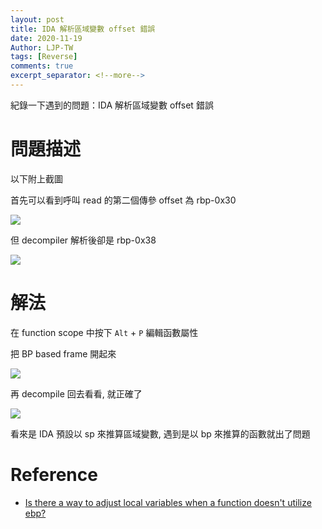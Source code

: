 ```yaml
---
layout: post
title: IDA 解析區域變數 offset 錯誤
date: 2020-11-19
Author: LJP-TW
tags: [Reverse]
comments: true
excerpt_separator: <!--more-->
---
```


紀錄一下遇到的問題：IDA 解析區域變數 offset 錯誤

# 問題描述

以下附上截圖

首先可以看到呼叫 read 的第二個傳參 offset 為 rbp-0x30

![](/blog/images/post/2020-11-19-bp-based-frame/1.png)

但 decompiler 解析後卻是 rbp-0x38

![](/blog/images/post/2020-11-19-bp-based-frame/2.png)

# 解法

<!--more-->

在 function scope 中按下 `Alt` + `P` 編輯函數屬性

把 BP based frame 開起來

![](/blog/images/post/2020-11-19-bp-based-frame/3.png)

再 decompile 回去看看, 就正確了

![](/blog/images/post/2020-11-19-bp-based-frame/4.png)

看來是 IDA 預設以 sp 來推算區域變數, 遇到是以 bp 來推算的函數就出了問題

# Reference

* [Is there a way to adjust local variables when a function doesn't utilize ebp?](https://reverseengineering.stackexchange.com/questions/4213/is-there-a-way-to-adjust-local-variables-when-a-function-doesnt-utilize-ebp)

